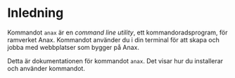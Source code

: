 Inledning
==================================

Kommandot `anax` är en *command line utility*, ett kommandoradsprogram, för ramverket Anax. Kommandot använder du i din terminal för att skapa och jobba med webbplatser som bygger på Anax.

Detta är dokumentationen för kommandot `anax`. Det visar hur du installerar och använder kommandot.
